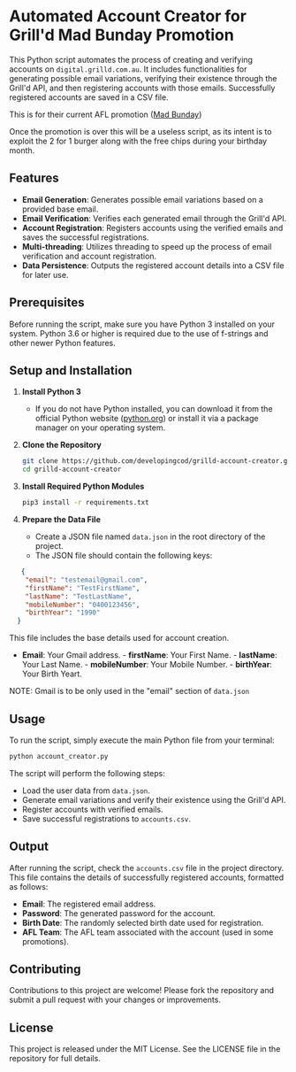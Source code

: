 # Automated Account Creator for Grill'd Mad Bunday Promotion

This Python script automates the process of creating and verifying accounts on `digital.grilld.com.au`. It includes functionalities for generating possible email variations, verifying their existence through the Grill'd API, and then registering accounts with those emails. Successfully registered accounts are saved in a CSV file.

This is for their current AFL promotion ([Mad Bunday](https://cloud.email.grilld.com.au/mad-bunday?utm_source=google&utm_medium=paid&utm_campaign=mad_bunday_2024&utm_content=Search&gad_source=1&gclid=Cj0KCQjw_qexBhCoARIsAFgBleu5bo7GXRejCoNNtVlRxw7caiB_BX2vFojR0BM-jmjeVErNxZbjyzIaAnrIEALw_wcB))

Once the promotion is over this will be a useless script, as its intent is to exploit the 2 for 1 burger along with the free chips during your birthday month.

## Features

- **Email Generation**: Generates possible email variations based on a provided base email.
- **Email Verification**: Verifies each generated email through the Grill'd API.
- **Account Registration**: Registers accounts using the verified emails and saves the successful registrations.
- **Multi-threading**: Utilizes threading to speed up the process of email verification and account registration.
- **Data Persistence**: Outputs the registered account details into a CSV file for later use.

## Prerequisites

Before running the script, make sure you have Python 3 installed on your system. Python 3.6 or higher is required due to the use of f-strings and other newer Python features.

## Setup and Installation

1. **Install Python 3**
   - If you do not have Python installed, you can download it from the official Python website ([python.org](https://python.org)) or install it via a package manager on your operating system.

2. **Clone the Repository**
   ```bash
   git clone https://github.com/developingcod/grilld-account-creator.git
   cd grilld-account-creator
   ```

3. **Install Required Python Modules**
   ```bash
   pip3 install -r requirements.txt
   ```

4. **Prepare the Data File**
   - Create a JSON file named `data.json` in the root directory of the project.
   - The JSON file should contain the following keys:

```json
   {
    "email": "testemail@gmail.com",
    "firstName": "TestFirstName",
    "lastName": "TestLastName",
    "mobileNumber": "0400123456",
    "birthYear": "1990"
  }
```
   This file includes the base details used for account creation.
   
   - **Email**: Your Gmail address.
    - **firstName**: Your First Name.
    - **lastName**: Your Last Name.
    - **mobileNumber**: Your Mobile Number.
    - **birthYear**: Your Birth Yeart.
   
   NOTE: Gmail is to be only used in the "email" section of `data.json`



## Usage

To run the script, simply execute the main Python file from your terminal:

```bash
python account_creator.py
```

The script will perform the following steps:
- Load the user data from `data.json`.
- Generate email variations and verify their existence using the Grill'd API.
- Register accounts with verified emails.
- Save successful registrations to `accounts.csv`.

## Output

After running the script, check the `accounts.csv` file in the project directory. This file contains the details of successfully registered accounts, formatted as follows:
- **Email**: The registered email address.
- **Password**: The generated password for the account.
- **Birth Date**: The randomly selected birth date used for registration.
- **AFL Team**: The AFL team associated with the account (used in some promotions).

## Contributing

Contributions to this project are welcome! Please fork the repository and submit a pull request with your changes or improvements.

## License

This project is released under the MIT License. See the LICENSE file in the repository for full details.

